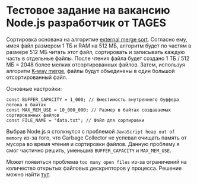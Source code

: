 # Тестовое задание на вакансию Node.js разработчик от TAGES
Сортировка основана на алгоритме [external merge sort](https://en.wikipedia.org/wiki/External_sorting).
Согласно ему, имея файл размером 1 ТБ и RAM на 512 МБ, алгоритм будет по частям в размере 512 МБ читать этот файл, сортировать и записывать каждую часть в отдельные файлы.
После чтения файла будет создано 1 ТБ / 512 МБ = 2048 более мелких отсортированных файлов. Затем, используя алгоритм [K-way merge](https://en.wikipedia.org/wiki/K-way_merge_algorithm), файлы будут объединены в один большой отсортированный файл.

Основные настройки:
```
const BUFFER_CAPACITY = 1_000; // Вместимость внутреннего буффера потока в байтах
const MAX_MEM_USE = 10_000_000; // Размер в байтах создаваемых сортированных файлов
const FILE_NAME = "data.txt"; // Файл для сортировки
```

Выбрав Node.js я столкнулся с проблемой `JavaScript heap out of memory` из-за того, что Garbage Collector не успевал очищать память от мусора во время чтения и сортировки файлов.
Данную проблему я смог частично решить, уменьшив `BUFFER_CAPACITY` и `MAX_MEM_USE`.

Может появиться проблема `too many open files` из-за ограничений на количество открытых файловых дескрипторов у процесса. Решение можно найти [тут](https://sysadminium.ru/adm-serv-linux-limit-open-files-sysctl/).


